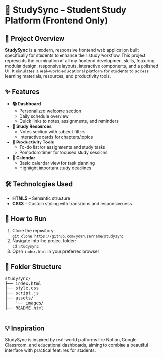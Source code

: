 <h1>📘 StudySync – Student Study Platform (Frontend Only)</h1>

  <h2>📜 Project Overview</h2>
  <p>
    <strong>StudySync</strong> is a modern, responsive frontend web application built specifically for students to enhance their study workflow. This project represents the culmination of all my frontend development skills, featuring modular design, responsive layouts, interactive components, and a polished UI. It simulates a real-world educational platform for students to access learning materials, resources, and productivity tools.
  </p>

  <h2>✨ Features</h2>
  <ul>
    <li><strong>📚 Dashboard</strong>
      <ul>
        <li>Personalized welcome section</li>
        <li>Daily schedule overview</li>
        <li>Quick links to notes, assignments, and reminders</li>
      </ul>
    </li>
    <li><strong>📝 Study Resources</strong>
      <ul>
        <li>Notes section with subject filters</li>
        <li>Interactive cards for chapters/topics</li>
      </ul>
    </li>
    <li><strong>🎯 Productivity Tools</strong>
      <ul>
        <li>To-do list for assignments and study tasks</li>
        <li>Pomodoro timer for focused study sessions</li>
      </ul>
    </li>
    <li><strong>📆 Calendar</strong>
      <ul>
        <li>Basic calendar view for task planning</li>
        <li>Highlight important study deadlines</li>
      </ul>
    </li>
  </ul>

  <h2>🛠️ Technologies Used</h2>
  <ul>
    <li><strong>HTML5</strong> – Semantic structure</li>
    <li><strong>CSS3</strong> – Custom styling with transitions and responsiveness</li>
   
  </ul>

  <h2>🚀 How to Run</h2>
  <ol>
    <li>Clone the repository:
      <br><code>git clone https://github.com/yourusername/studysync</code>
    </li>
    <li>Navigate into the project folder:<br><code>cd studysync</code></li>
    <li>Open <code>index.html</code> in your preferred browser</li>
  </ol>

  <h2>📁 Folder Structure</h2>
  <pre>
studysync/
├── index.html
├── style.css
├── script.js
├── assets/
│   └── images/
├── README.html
  </pre>

  <h2>💡 Inspiration</h2>
  <p>
    StudySync is inspired by real-world platforms like Notion, Google Classroom, and educational dashboards, aiming to combine a beautiful interface with practical features for students.
  </p>
